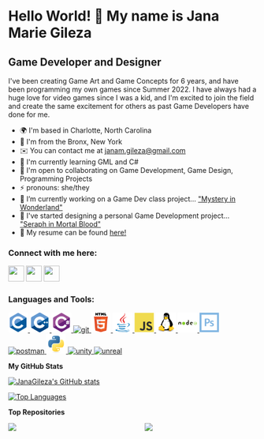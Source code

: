 Hello World! 👋 My name is Jana Marie Gileza
============================

Game Developer and Designer
---------------------------

I've been creating Game Art and Game Concepts for 6 years, and have been programming my own games since Summer 2022. I have always had a huge love for video games since I was a kid, and I'm excited to join the field and create the same excitement for others as past Game Developers have done for me.

* 🌍  I'm based in Charlotte, North Carolina
* 🌆  I'm from the Bronx, New York
* ✉️  You can contact me at [janam.gileza@gmail.com](mailto:janam.gileza@gmail.com)
* 🧠  I'm currently learning GML and C#
* 🤝  I'm open to collaborating on Game Development, Game Design, Programming Projects
* ⚡  pronouns: she/they
* 🔭  I’m currently working on a Game Dev class project... ["Mystery in Wonderland"](https://github.com/JanaGileza/GameDesignArt/tree/main/Mystery%20in%20Wonderland)
* 🎨  I've started designing a personal Game Development project... ["Seraph in Mortal Blood"](https://github.com/JanaGileza/GameDesignPortfolio_SeraphInMortalBlood)
* 📁  My resume can be found [here!](https://docs.google.com/document/d/1kybNPpz63SpnxZbH0z5zAtxNYnzXEo0I5VNRCDw4pv0/edit?usp=sharing)

<h3 align="left">Connect with me here:</h3>
<p align="left"> <a href="https://www.github.com/JanaGileza" target="_blank" rel="noreferrer"><img src="https://raw.githubusercontent.com/danielcranney/readme-generator/main/public/icons/socials/github.svg" width="32" height="32" /></a> <a href="http://www.instagram.com/jana_marie166" target="_blank" rel="noreferrer"><img src="https://raw.githubusercontent.com/danielcranney/readme-generator/main/public/icons/socials/instagram.svg" width="32" height="32" /></a> <a href="https://www.linkedin.com/in/jana-gileza-652b18253/" target="_blank" rel="noreferrer"><img src="https://raw.githubusercontent.com/danielcranney/readme-generator/main/public/icons/socials/linkedin.svg" width="32" height="32" /></a></p>


<h3 align="left">Languages and Tools:</h3>
<p align="left"> <a href="https://www.cprogramming.com/" target="_blank" rel="noreferrer"> <img src="https://raw.githubusercontent.com/devicons/devicon/master/icons/c/c-original.svg" alt="c" width="40" height="40"/> </a> <a href="https://www.w3schools.com/cpp/" target="_blank" rel="noreferrer"> <img src="https://raw.githubusercontent.com/devicons/devicon/master/icons/cplusplus/cplusplus-original.svg" alt="cplusplus" width="40" height="40"/> </a> <a href="https://www.w3schools.com/cs/" target="_blank" rel="noreferrer"> <img src="https://raw.githubusercontent.com/devicons/devicon/master/icons/csharp/csharp-original.svg" alt="csharp" width="40" height="40"/> </a> <a href="https://git-scm.com/" target="_blank" rel="noreferrer"> <img src="https://www.vectorlogo.zone/logos/git-scm/git-scm-icon.svg" alt="git" width="40" height="40"/> </a> <a href="https://www.w3.org/html/" target="_blank" rel="noreferrer"> <img src="https://raw.githubusercontent.com/devicons/devicon/master/icons/html5/html5-original-wordmark.svg" alt="html5" width="40" height="40"/> </a> <a href="https://www.java.com" target="_blank" rel="noreferrer"> <img src="https://raw.githubusercontent.com/devicons/devicon/master/icons/java/java-original.svg" alt="java" width="40" height="40"/> </a> <a href="https://developer.mozilla.org/en-US/docs/Web/JavaScript" target="_blank" rel="noreferrer"> <img src="https://raw.githubusercontent.com/devicons/devicon/master/icons/javascript/javascript-original.svg" alt="javascript" width="40" height="40"/> </a> <a href="https://www.linux.org/" target="_blank" rel="noreferrer"> <img src="https://raw.githubusercontent.com/devicons/devicon/master/icons/linux/linux-original.svg" alt="linux" width="40" height="40"/> </a> <a href="https://nodejs.org" target="_blank" rel="noreferrer"> <img src="https://raw.githubusercontent.com/devicons/devicon/master/icons/nodejs/nodejs-original-wordmark.svg" alt="nodejs" width="40" height="40"/> </a> <a href="https://www.photoshop.com/en" target="_blank" rel="noreferrer"> <img src="https://raw.githubusercontent.com/devicons/devicon/master/icons/photoshop/photoshop-line.svg" alt="photoshop" width="40" height="40"/> </a> <a href="https://postman.com" target="_blank" rel="noreferrer"> <img src="https://www.vectorlogo.zone/logos/getpostman/getpostman-icon.svg" alt="postman" width="40" height="40"/> </a> <a href="https://www.python.org" target="_blank" rel="noreferrer"> <img src="https://raw.githubusercontent.com/devicons/devicon/master/icons/python/python-original.svg" alt="python" width="40" height="40"/> </a> <a href="https://unity.com/" target="_blank" rel="noreferrer"> <img src="https://www.vectorlogo.zone/logos/unity3d/unity3d-icon.svg" alt="unity" width="40" height="40"/> </a> <a href="https://unrealengine.com/" target="_blank" rel="noreferrer"> <img src="https://raw.githubusercontent.com/kenangundogan/fontisto/036b7eca71aab1bef8e6a0518f7329f13ed62f6b/icons/svg/brand/unreal-engine.svg" alt="unreal" width="40" height="40"/> </a> </p>

<b>My GitHub Stats</b>

<a href="http://www.github.com/JanaGileza"><img src="https://github-readme-stats.vercel.app/api?username=JanaGileza&show_icons=true&hide=&count_private=true&title_color=facc15&text_color=ffffff&icon_color=facc15&bg_color=1c1917&hide_border=true&show_icons=true" alt="JanaGileza's GitHub stats" /></a>

<a href="https://github.com/JanaGileza" align="left"><img src="https://github-readme-stats.vercel.app/api/top-langs/?username=JanaGileza&langs_count=10&title_color=facc15&text_color=ffffff&icon_color=facc15&bg_color=1c1917&hide_border=true&locale=en&custom_title=Top%20%Languages" alt="Top Languages" /></a>

<b>Top Repositories</b>

<div width="100%" align="center"><a href="https://github.com/JanaGileza/GameDesignArt" align="left"><img align="left" width="45%" src="https://github-readme-stats.vercel.app/api/pin/?username=JanaGileza&repo=GameDesignArt&title_color=facc15&text_color=ffffff&icon_color=facc15&bg_color=1c1917&hide_border=true&locale=en" /></a><a href="https://github.com/JanaGileza/GameDesign_UntilProvenGuilty" align="right"><img align="right" width="45%" src="https://github-readme-stats.vercel.app/api/pin/?username=JanaGileza&repo=GameDesign_UntilProvenGuilty&title_color=facc15&text_color=ffffff&icon_color=facc15&bg_color=1c1917&hide_border=true&locale=en" /></a></div><br /><br /><br /><br /><br /><br /><br />
